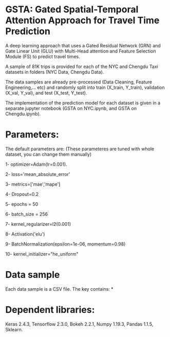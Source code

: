 # GSTA: Gated Spatial-Temporal Attention Approach for Travel Time Prediction

A deep learning approach that uses a Gated Residual Network (GRN) and Gate Linear Unit (GLU) with Multi-Head attention and Feature Selection Module (FS) to predict travel times.

A sample of 81K trips is provided for each of the NYC and Chengdu Taxi datasets in folders (NYC Data, Chengdu Data).

The data samples are already pre-processed (Data Cleaning, Feature Engineering,... etc) and randomly split into train (X_train, Y_train), validation (X_val, Y_val), and test (X_test, Y_test).

The implementation of the prediction model for each dataset is given in a separate jupyter notebook (GSTA on NYC.ipynb, and GSTA on Chengdu.ipynb).

# Parameters:
The default parameters are: (These parameteres are tuned with whole dataset, you can change them manually)

1- optimizer=Adam(lr=0.001).

2- loss='mean_absolute_error'

3- metrics=['mae','mape']

4- Dropout=0.2

5- epochs = 50

6- batch_size = 256

7- kernel_regularizer=l2(0.001)

8- Activation('elu')

9- BatchNormalization(epsilon=1e-06, momentum=0.98)

10- kernel_initializer="he_uniform"

# Data sample
Each data sample is a CSV file. The key contains:
* 


# Dependent libraries:

Keras 2.4.3, Tensorflow 2.3.0, Bokeh 2.2.1, Numpy 1.19.3, Pandas 1.1.5, Sklearn.



